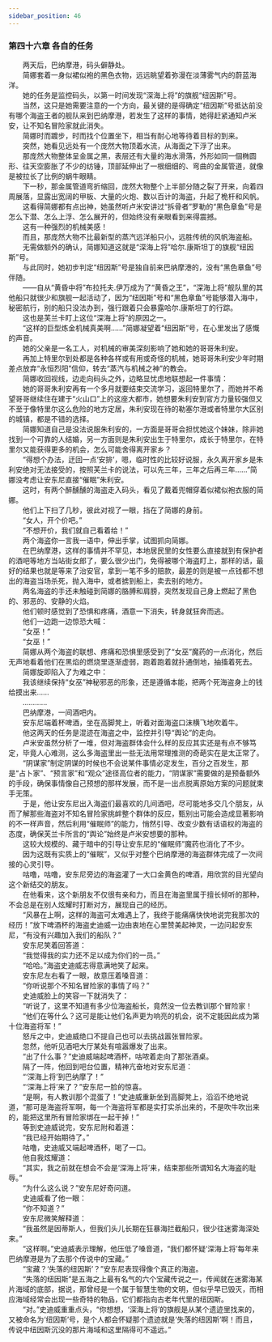 ```yaml
---
sidebar_position: 46
---
```

### 第四十六章 各自的任务  


　　两天后，巴纳摩港，码头僻静处。  
　　简娜套着一身似裙似袍的黑色衣物，远远眺望着弥漫在淡薄雾气内的蔚蓝海洋。  
　　她的任务是监控码头，以第一时间发现“深海上将”的旗舰“纽因斯”号。  
　　当然，这只是她需要注意的一个方向，最关键的是得确定“纽因斯”号抵达前没有哪个海盗王者的舰队来到巴纳摩港，若发生了这样的事情，她得赶紧通知卢米安，让不知名冒险家就此消失。  
　　简娜时而踱步，时而找个位置坐下，相当有耐心地等待着目标的到来。  
　　突然，她看见远处有一个庞然大物顶着水流，从海面之下浮了出来。  
　　那庞然大物整体呈金属之黑，表层还有大量的海水滑落，外形如同一個椭圆形、往天空膨胀了不少的纺锤，顶部延伸出了一根细细的、弯曲的金属管道，就像是被拉长了比例的蜗牛眼睛。  
　　下一秒，那金属管道弯折缩回，庞然大物整个上半部分随之裂了开来，向着四周展落，显露出宽阔的甲板、大量的火炮、数以百计的海盗，升起了桅杆和风帆。  
　　这看得简娜都有点出神，她虽然听卢米安讲过“拆骨者”罗勒的“黑色章鱼”号是怎么下潜、怎么上浮、怎么展开的，但始终没有亲眼看到来得震撼。  
　　这有一种强烈的机械美感！  
　　而且，那庞然大物不比最新型的蒸汽远洋船只小，远胜传统的风帆海盗船。  
　　无需做额外的确认，简娜知道这就是“深海上将”哈尔.康斯坦丁的旗舰“纽因斯”号。  
　　与此同时，她初步判定“纽因斯”号是独自前来巴纳摩港的，没有“黑色章鱼”号伴随。  
　　——自从“黄昏中将”布拉托夫.伊万成为了“黄昏之王”，“深海上将”舰队里的其他船只就很少和旗舰一起活动了，因为“纽因斯”号和“黑色章鱼”号能够潜入海中，秘密航行，别的船只没法办到，强行跟着只会暴露哈尔.康斯坦丁的行踪。  
　　这也是芙兰卡盯上这位“深海上将”的原因之一。  
　　“这样的巨型炼金机械真美啊……”简娜凝望着“纽因斯”号，在心里发出了感慨的声音。  
　　她的父亲是一名工人，对机械的审美深刻影响了她和她的哥哥朱利安。  
　　再加上特里尔到处都是各种各样或有用或奇怪的机械，她哥哥朱利安少年时期差点放弃“永恒烈阳”信仰，转去“蒸汽与机械之神”的教会。  
　　简娜收回视线，边走向码头之外，边略显忧虑地联想起一件事情：  
　　她的哥哥朱利安再有一个多月就要结束交流学习，返回特里尔了，而她并不希望哥哥继续住在建于“火山口”上的这座大都市，她想要朱利安到官方力量较强但又不至于像特里尔这么危险的地方定居，朱利安现在待的勒塞尔港或者特里尔大区别的城镇，都是不错的选择。  
　　简娜知道自己是没法说服朱利安的，一方面是哥哥会担忧她这个妹妹，除非她找到一个可靠的人结婚，另一方面则是朱利安出生于特里尔，成长于特里尔，在特里尔又能获得更多的机会，怎么可能舍得离开家乡？  
　　“得想个办法，迂回一点‘安排’，嗯，临时性的比较好说服，永久离开家乡是朱利安绝对无法接受的，按照芙兰卡的说法，可以先三年，三年之后再三年……”简娜没考虑让安东尼直接“催眠”朱利安。  
　　这时，有两个醉醺醺的海盗走入码头，看见了戴着兜帽穿着似裙似袍衣服的简娜。  
　　他们上下扫了几秒，彼此对视了一眼，挡在了简娜的身前。  
　　“女人，开个价吧。”  
　　“不想开价，我们就自己看着给！”  
　　两个海盗你一言我一语中，伸出手掌，试图抓向简娜。  
　　在巴纳摩港，这样的事情并不罕见，本地居民里的女性要么直接就到有保护者的酒吧等地方当站街女郎了，要么很少出门，免得被哪个海盗盯上，那样的话，最好的结果也就是等来了治安官，拿到一笔不多的赔款，最差的则是被一点钱都不想出的海盗当场杀死，抛入海中，或者掳到船上，卖去别的地方。  
　　两名海盗的手还未触碰到简娜的胳膊和肩膀，突然发现自己身上燃起了黑色的、邪恶的、安静的火焰。  
　　他们顿时感觉到了恐惧和疼痛，酒意一下消失，转身就狂奔而逃。  
　　他们一边跑一边惊恐大喊：  
　　“女巫！”  
　　“女巫！”  
　　简娜从两个海盗的联想、疼痛和恐惧里感受到了“女巫”魔药的一点消化，然后无声地看着他们在黑焰的燃烧里逐渐虚弱，跑着跑着就扑通倒地，抽搐着死去。  
　　简娜旋即陷入了为难之中：  
　　我该继续保持“女巫”神秘邪恶的形象，还是遵循本能，把两个死海盗身上的钱给摸出来……  
　　…………  
　　巴纳摩港，一间酒吧内。  
　　安东尼端着杯啤酒，坐在高脚凳上，听着对面海盗口沫横飞地吹着牛。  
　　他这两天的任务是混迹在海盗之中，监控并引导“舆论”的走向。  
　　卢米安虽然分析了一堆，但对海盗群体会什么样的反应其实还是有点不够笃定，毕竟人心难测，这么多海盗里出一些无法用常理推测的奇葩实在是太正常了。  
　　“阴谋家”制定阴谋的时候也不会说某件事情必定发生，百分之百发生，那是“占卜家”、“预言家”和“观众”途径高位者的能力，“阴谋家”需要做的是预备额外的手段，确保事情像自己预想的那样发展，而不是一出点脱离原始方案的问题就束手无策。  
　　于是，他让安东尼出入海盗们最喜欢的几间酒吧，尽可能地多交几个朋友，从而了解那些海盗对不知名冒险家挑衅整个群体的反应，甄别出可能会造成显著影响的不一样声音，然后利用“催眠师”的能力，悄然引导、改变少数有话语权的海盗的态度，确保芙兰卡所言的“舆论”始终是卢米安想要的那种。  
　　这较大规模的、藏于暗中的引导让安东尼的“催眠师”魔药也消化了不少。  
　　因为这既有实质上的“催眠”，又似乎对整个巴纳摩港的海盗群体完成了一次间接的心灵引导。  
　　咕噜，咕噜，安东尼旁边的海盗灌了一大口金黄色的啤酒，用欣赏的目光望向这个新结交的朋友。  
　　在他看来，这个新朋友不仅很有亲和力，而且在海盗里属于擅长倾听的那种，不会总是在别人炫耀时打断对方，展现自己的经历。  
　　“风暴在上啊，这样的海盗可太难遇上了，我终于能痛痛快快地说完我那次的经历！”放下啤酒杯的海盗史迪威一边由衷地在心里赞美起神灵，一边问起安东尼，“有没有兴趣加入我们的船队？”  
　　安东尼笑着回答道：  
　　“我觉得我的实力还不足以成为你们的一员。”  
　　“哈哈。”海盗史迪威志得意满地笑了起来。  
　　安东尼左右看了一眼，故意压着嗓音道：  
　　“你听说那个不知名冒险家的事情了吗？”  
　　史迪威脸上的笑容一下就消失了：  
　　“听说了，这里不知道有多少位海盗船长，竟然没一位去教训那个冒险家！  
　　“他们在等什么？这可是能让他们名声更为响亮的机会，说不定能因此成为第十位海盗将军！”  
　　怒斥之中，史迪威绝口不提自己也可以去挑战嚣张冒险家。  
　　忽然，他听见酒吧大厅某处有喧嚣爆发了出来。  
　　“出了什么事？”史迪威端起啤酒杯，咕哝着走向了那张酒桌。  
　　隔了一阵，他回到吧台位置，精神亢奋地对安东尼道：  
　　“‘深海上将’到巴纳摩了！”  
　　“‘深海上将’来了？”安东尼一脸的惊喜。  
　　“是啊，有人教训那个混蛋了！”史迪威重新坐到高脚凳上，滔滔不绝地说道，“那可是海盗将军啊，每一个海盗将军都是实打实杀出来的，不是吹牛吹出来的，能把这里所有冒险家绑在一起干掉！”  
　　等到史迪威说完，安东尼附和着道：  
　　“我已经开始期待了。”  
　　咕噜，史迪威又端起啤酒杯，喝了一口。  
　　他自我炫耀道：  
　　“其实，我之前就在想会不会是‘深海上将’来，结束那些所谓知名大海盗的耻辱。”  
　　“为什么这么说？”安东尼好奇问道。  
　　史迪威看了他一眼：  
　　“你不知道？”  
　　安东尼微笑解释道：  
　　“我虽然是因蒂斯人，但我们头儿长期在狂暴海拦截船只，很少往迷雾海深处来。”  
　　“这样啊。”史迪威表示理解，他压低了嗓音道，“我们都怀疑‘深海上将’每年来巴纳摩港是为了去那个传说中的宝藏。”  
　　“宝藏？‘失落的纽因斯’？”安东尼表现得像个真正的海盗。  
　　“失落的纽因斯”是五海之上最有名气的六个宝藏传说之一，传闻就在迷雾海某片海域的底部，据说，那曾经是一个属于智慧生物的文明，但似乎早已毁灭，而相应海域经常会出现一些奇特的物品，它们都指向古老年代里的纽因斯。  
　　“对。”史迪威重重点头，“你想想，‘深海上将’的旗舰是从某个遗迹里找来的，又被命名为‘纽因斯’号，是个人都会怀疑那个遗迹就是‘失落的纽因斯’啊！而且，传说中纽因斯沉没的那片海域和这里隔得可不遥远。”  
